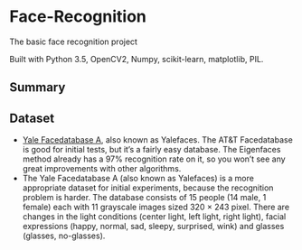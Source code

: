 # Face-Recognition
The basic face recognition project

Built with Python 3.5, OpenCV2, Numpy, scikit-learn, matplotlib, PIL.

## Summary

## Dataset

* [Yale Facedatabase A](http://vision.ucsd.edu/content/yale-face-database), also known as Yalefaces. The AT&T Facedatabase is good for initial tests, but it’s a fairly easy database. The Eigenfaces method already has a 97% recognition rate on it, so you won’t see any great improvements with other algorithms. 
* The Yale Facedatabase A (also known as Yalefaces) is a more appropriate dataset for initial experiments, because the recognition problem is harder. The database consists of 15 people (14 male, 1 female) each with 11 grayscale images sized 320 $\times$ 243 pixel. There are changes in the light conditions (center light, left light, right light), facial expressions (happy, normal, sad, sleepy, surprised, wink) and glasses (glasses, no-glasses).